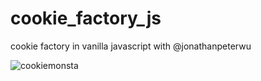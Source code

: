cookie_factory_js
=================

cookie factory in vanilla javascript with @jonathanpeterwu

![cookiemonsta](http://media0.giphy.com/media/EKUvB9uFnm2Xe/giphy.gif)

